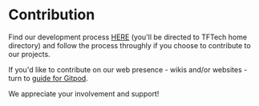 # Contribution

Find our development process [HERE](https://github.com/threefoldtech/home/blob/master/contribution/development_process.md) (you'll be directed to TFTech home directory) and follow the process throughly if you choose to contribute to our projects.

If you'd like to contribute on our web presence - wikis and/or websites - turn to [guide for Gitpod](gitpod/).

We appreciate your involvement and support!


